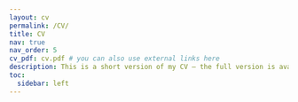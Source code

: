 ```yaml
---
layout: cv
permalink: /CV/
title: CV
nav: true
nav_order: 5
cv_pdf: cv.pdf # you can also use external links here
description: This is a short version of my CV — the full version is available via the PDF button.
toc:
  sidebar: left
---
```

